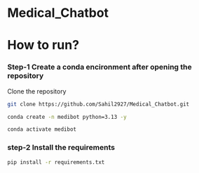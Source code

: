 # Medical_Chatbot

# How to run?

### Step-1 Create a conda encironment after opening the repository

Clone the repository

```bash
git clone https://github.com/Sahil2927/Medical_Chatbot.git
```

```bash
conda create -n medibot python=3.13 -y
```

```bash
conda activate medibot
```

### step-2 Install the requirements

```bash
pip install -r requirements.txt
```
